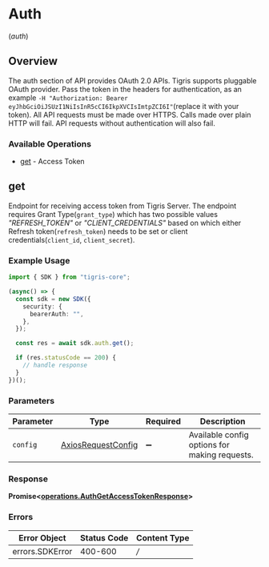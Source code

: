 # Auth
(*auth*)

## Overview

The auth section of API provides OAuth 2.0 APIs. Tigris supports pluggable OAuth provider. Pass the token in the headers for authentication, as an example `-H "Authorization: Bearer eyJhbGciOiJSUzI1NiIsInR5cCI6IkpXVCIsImtpZCI6I"`(replace it with your token). All API requests must be made over HTTPS. Calls made over plain HTTP will fail. API requests without authentication will also fail.

### Available Operations

* [get](#get) - Access Token

## get

Endpoint for receiving access token from Tigris Server. The endpoint requires Grant Type(`grant_type`) which has
 two possible values <i>"REFRESH_TOKEN"</i> or <i>"CLIENT_CREDENTIALS"</i> based on which either Refresh token(`refresh_token`)
 needs to be set or client credentials(`client_id`, `client_secret`).

### Example Usage

```typescript
import { SDK } from "tigris-core";

(async() => {
  const sdk = new SDK({
    security: {
      bearerAuth: "",
    },
  });

  const res = await sdk.auth.get();

  if (res.statusCode == 200) {
    // handle response
  }
})();
```

### Parameters

| Parameter                                                    | Type                                                         | Required                                                     | Description                                                  |
| ------------------------------------------------------------ | ------------------------------------------------------------ | ------------------------------------------------------------ | ------------------------------------------------------------ |
| `config`                                                     | [AxiosRequestConfig](https://axios-http.com/docs/req_config) | :heavy_minus_sign:                                           | Available config options for making requests.                |


### Response

**Promise<[operations.AuthGetAccessTokenResponse](../../sdk/models/operations/authgetaccesstokenresponse.md)>**
### Errors

| Error Object    | Status Code     | Content Type    |
| --------------- | --------------- | --------------- |
| errors.SDKError | 400-600         | */*             |
